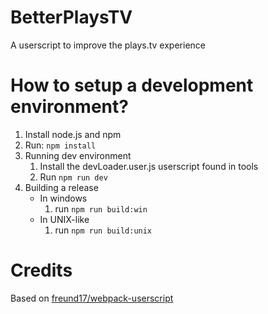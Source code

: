 # BetterPlaysTV
A userscript to improve the plays.tv experience

How to setup a development environment?
=======================================

1. Install node.js and npm  
2. Run: `npm install`
3. Running dev environment
    1. Install the devLoader.user.js userscript found in tools
    2. Run `npm run dev`
4. Building a release
    * In windows
        1. run `npm run build:win`
    * In UNIX-like 
        1. run `npm run build:unix`

Credits
=======
Based on [freund17/webpack-userscript](https://github.com/freund17/webpack-userscript)